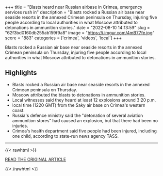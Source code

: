 +++
title = "Blasts heard near Russian airbase in Crimea, emergency services rush in"
description = "Blasts rocked a Russian air base near seaside resorts in the annexed Crimean peninsula on Thursday, injuring five people according to local authorities in what Moscow attributed to detonations in ammunition stories."
date = "2022-08-10 14:13:59"
slug = "62f3bd0160db255ab159f9a8"
image = "https://i.imgur.com/4mB77fe.jpg"
score = "883"
categories = ['crimea', 'videos', 'local']
+++

Blasts rocked a Russian air base near seaside resorts in the annexed Crimean peninsula on Thursday, injuring five people according to local authorities in what Moscow attributed to detonations in ammunition stories.

## Highlights

- Blasts rocked a Russian air base near seaside resorts in the annexed Crimean peninsula on Thursday.
- Moscow attributed the blasts to detonations in ammunition stories.
- Local witnesses said they heard at least 12 explosions around 3:20 p.m.
- local time (1220 GMT) from the Saky air base on Crimea's western coast.
- Russia's defence ministry said the "detonation of several aviation ammunition stores" had caused an explosion, but that there had been no injuries.
- Crimea's health department said five people had been injured, including one child, according to state-run news agency TASS.

---

{{< rawhtml >}}
  <p class="article-category">
    <a target="_blank" href="https://www.reuters.com/world/europe/loud-explosions-heard-near-russian-military-airbase-crimea-witnesses-2022-08-09/">READ THE ORIGINAL ARTICLE</a>
  </p>
{{< /rawhtml >}}
